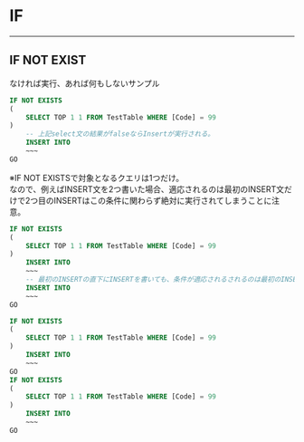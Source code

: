 # IF

---

## IF NOT EXIST

なければ実行、あれば何もしないサンプル  

``` sql
IF NOT EXISTS
(
    SELECT TOP 1 1 FROM TestTable WHERE [Code] = 99
)
    -- 上記select文の結果がfalseならInsertが実行される。
    INSERT INTO
    ~~~
GO
```

※IF NOT EXISTSで対象となるクエリは1つだけ。  
なので、例えばINSERT文を2つ書いた場合、適応されるのは最初のINSERT文だけで2つ目のINSERTはこの条件に関わらず絶対に実行されてしまうことに注意。  

``` sql
IF NOT EXISTS
(
    SELECT TOP 1 1 FROM TestTable WHERE [Code] = 99
)
    INSERT INTO
    ~~~
    -- 最初のINSERTの直下にINSERTを書いても、条件が適応されるされるのは最初のINSERT文だけなので、2つ目のINSERT文は実行されてしまうことに注意する
    INSERT INTO
    ~~~
GO
```

``` sql
IF NOT EXISTS
(
    SELECT TOP 1 1 FROM TestTable WHERE [Code] = 99
)
    INSERT INTO
    ~~~
GO
IF NOT EXISTS
(
    SELECT TOP 1 1 FROM TestTable WHERE [Code] = 99
)
    INSERT INTO
    ~~~
GO
```
